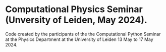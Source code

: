 # Computational Physics Seminar (Unversity of Leiden, May 2024).
Code created by the participants of the the Computational Python Seminar at the Physics Department at the University of Leiden 13 May to 17 May 2024.
